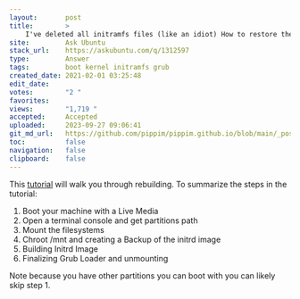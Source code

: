 ```yaml
---
layout:       post
title:        >
    I've deleted all initramfs files (like an idiot) How to restore them?
site:         Ask Ubuntu
stack_url:    https://askubuntu.com/q/1312597
type:         Answer
tags:         boot kernel initramfs grub
created_date: 2021-02-01 03:25:48
edit_date:    
votes:        "2 "
favorites:    
views:        "1,719 "
accepted:     Accepted
uploaded:     2023-09-27 09:06:41
git_md_url:   https://github.com/pippim/pippim.github.io/blob/main/_posts/2021/2021-02-01-I_ve-deleted-all-initramfs-files-_like-an-idiot_-How-to-restore-them_.md
toc:          false
navigation:   false
clipboard:    false
---
```


This [tutorial][1] will walk you through rebuilding. To summarize the steps in the tutorial:

1. Boot your machine with a Live Media
2. Open a terminal console and get partitions path
3. Mount the filesystems
4. Chroot /mnt and creating a Backup of the initrd image
5. Building Initrd Image
6. Finalizing Grub Loader and unmounting

Note because you have other partitions you can boot with you can likely skip step 1.

  [1]: https://linoxide.com/linux-how-to/fixing-broken-initrd-image-linux/
